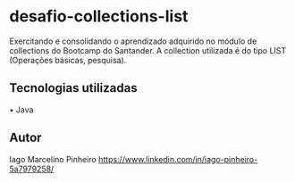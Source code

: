 # desafio-collections-list

Exercitando e consolidando o aprendizado adquirido no módulo de collections do Bootcamp do Santander. A collection utilizada é do tipo LIST (Operações básicas, pesquisa).

 ## Tecnologias utilizadas 
 • Java

 ## Autor 

 Iago Marcelino Pinheiro 
 https://www.linkedin.com/in/iago-pinheiro-5a7979258/
